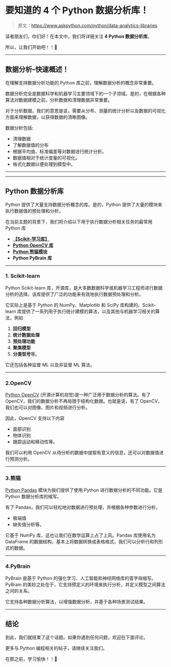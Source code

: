 # 要知道的 4 个 Python 数据分析库！

> 原文：<https://www.askpython.com/python/data-analytics-libraries>

读者朋友们，你们好！在本文中，我们将详细关注 **4 Python 数据分析库**。

所以，让我们开始吧！！🙂

* * *

## 数据分析–快速概述！

在理解支持数据分析功能的 Python 库之前，理解数据分析的概念非常重要。

数据分析完全是数据科学和机器学习主要领域下的一个子领域。是的，在根据各种算法对数据建模之前，分析数据和清理数据非常重要。

对于分析数据，我们的意思是说，需要从分布、测量的统计分析以及数据的可视化方面来理解数据，以获得数据的清晰图像。

数据分析包括:

*   清理数据
*   了解数据值的分布
*   根据平均值、标准偏差等对数据进行统计分析。
*   数据值相对于统计度量的可视化。
*   格式化数据以便处理到模型中。

* * *

* * *

## Python **数据分析库**

Python 提供了大量支持数据分析概念的库。是的，Python 提供了大量的模块来执行数据值的预处理和分析。

在当前主题的背景下，我们将介绍以下用于执行数据分析相关任务的最常用 Python 库

*   **[【Scikit-学习库】](https://www.askpython.com/python-modules/top-best-machine-learning-libraries)**
*   **[Python OpenCV 库](https://www.askpython.com/python-modules/read-images-in-python-opencv)**
*   **[Python 熊猫模块](https://www.askpython.com/python-modules/pandas/python-pandas-module-tutorial)**
*   **Python PyBrain 库**

* * *

### 1\. Scikit-learn

Python Scikit-learn 库，开源库，是大多数数据科学或机器学习工程师进行数据分析的选择。该库提供了广泛的功能来有效地执行数据预处理和分析。

它实际上是基于 Python 的 NumPy、Matplotlib 和 SciPy 库构建的。Scikit-learn 库提供了一系列用于执行统计建模的算法，以及其他与机器学习相关的算法，例如

1.  **回归模型**
2.  **统计数据处理**
3.  **预处理功能**
4.  **聚类模型**
5.  **分类型号**等。

它还包括各种监督 ML 以及非监督 ML 算法。

* * *

### 2.OpenCV

[Python OpenCV](https://www.askpython.com/python-modules/read-images-in-python-opencv) (开源计算机视觉)是一种广泛用于数据分析的算法。有了 OpenCV，我们的数据分析不再局限于结构化数据。也就是说，有了 OpenCV，我们也可以对图像、图片和视频进行分析。

因此，OpenCV 支持以下内容

*   面部识别
*   物体识别
*   跟踪运动和移动性等。

我们可以利用 OpenCV 从待分析的数据中提取有意义的信息，还可以对数据值进行预测分析。

* * *

### 3.熊猫

[Python Pandas](https://www.askpython.com/python-modules/pandas/python-pandas-module-tutorial) 模块为我们提供了使用 Python 进行数据分析的不同功能。它是 Python 数据分析库的缩写。

有了 Pandas，我们可以轻松地对数据进行预处理，并根据各种参数进行分析，

*   极端值
*   缺失值分析等。

它基于 NumPy 库，这也让我们在数学运算上占了上风。Pandas 库使用名为 DataFrame 的数据结构，基本上将数据转换成表格格式，我们可以分析行和列形式的数据。

* * *

### 4.PyBrain

PyBrain 是基于 Python 的强化学习、人工智能和神经网络库的首字母缩写。PyBrain 的美妙之处在于，它支持预定义的环境来执行分析，并定义模型之间算法之间的关系。

它支持各种数据分析算法，以增强数据分析，并基于各种场景测试结果。

* * *

## 结论

到此，我们就结束了这个话题。如果你遇到任何问题，欢迎在下面评论。

更多与 Python 编程相关的帖子，请继续关注我们。

在那之前，学习愉快！！🙂